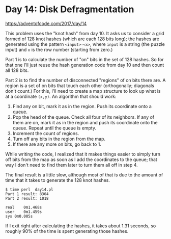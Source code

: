 # Day 14: Disk Defragmentation

<https://adventofcode.com/2017/day/14>

This problem uses the "knot hash" from day 10. It asks us to consider a grid
formed of 128 knot hashes (which are each 128 bits long); the hashes are
generated using the pattern `<input>-<x>`, where `input` is a string (the
puzzle input) and `x` is the row number (starting from zero.)

Part 1 is to calculate the number of "on" bits in the set of 128 hashes.
So for that one I'll just reuse the hash generation code from day 10 and
then count all 128 bits.

Part 2 is to find the number of disconnected "regions" of on bits there are.
A region is a set of on bits that touch each other (orthogonally; diagonals
don't count.) For this, I'll need to create a map structure to look up what
is at a coordinate `(x,y)`. An algorithm that should work:

1. Find any on bit, mark it as in the region. Push its coordinate onto a
   queue.
2. Pop the head of the queue. Check all four of its neighbors. If any of
   them are on, mark it as in the region and push its coordinate onto the
   queue. Repeat until the queue is empty.
3. Increment the count of regions.
4. Turn off any bits in the region from the map.
5. If there are any more on bits, go back to 1.

While writing the code, I realized that it makes things easier to simply
turn off bits from the map as soon as I add the coordinates to the queue;
that way I don't need to find them later to turn them all off in step 4.

The final result is a little slow, although most of that is due to the
amount of time that it takes to generate the 128 knot hashes.

```
$ time perl  day14.pl 
Part 1 result: 8304
Part 2 result: 1018

real	0m1.468s
user	0m1.459s
sys	0m0.005s
```

If I exit right after calculating the hashes, it takes about 1.31 seconds,
so roughly 90% of the time is spent generating those hashes.

